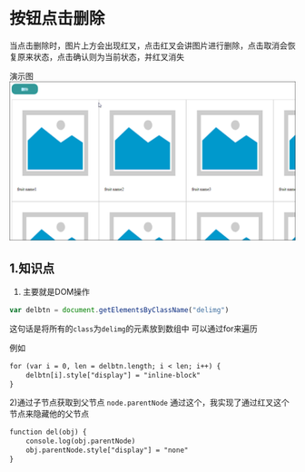 # 按钮点击删除

当点击删除时，图片上方会出现红叉，点击红叉会讲图片进行删除，点击取消会恢复原来状态，点击确认则为当前状态，并红叉消失

演示图
![演示图](show.gif)

## 1.知识点
1) 主要就是DOM操作
```javascript
var delbtn = document.getElementsByClassName("delimg")
```
这句话是将所有的`class`为`delimg`的元素放到数组中
可以通过for来遍历

例如
```
for (var i = 0, len = delbtn.length; i < len; i++) {
    delbtn[i].style["display"] = "inline-block"
}
```

2)通过子节点获取到父节点
`node.parentNode`
通过这个，我实现了通过红叉这个节点来隐藏他的父节点
```
function del(obj) {
    console.log(obj.parentNode)
    obj.parentNode.style["display"] = "none"
}
```
